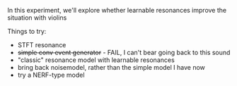 In this experiment, we'll explore whether learnable resonances improve the situation with violins

Things to try:
- STFT resonance
- ~~simple conv event generator~~ - FAIL, I can't bear going back to this sound
- "classic" resonance model with learnable resonances
- bring back noisemodel, rather than the simple model I have now
- try a NERF-type model